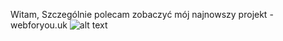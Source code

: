 Witam,
Szczególnie polecam zobaczyć mój najnowszy projekt - webforyou.uk
![alt text](http://url/to/image(61).png)

